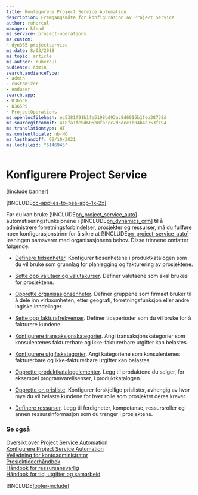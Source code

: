 ```yaml
---
title: Konfigurere Project Service Automation
description: Fremgangsmåte for konfigurasjon av Project Service
author: ruhercul
manager: kfend
ms.service: project-operations
ms.custom:
- dyn365-projectservice
ms.date: 8/03/2018
ms.topic: article
ms.author: ruhercul
audience: Admin
search.audienceType:
- admin
- customizer
- enduser
search.app:
- D365CE
- D365PS
- ProjectOperations
ms.openlocfilehash: ec5381f91b1fe5198bd93ac8d6015b1fea38738d
ms.sourcegitcommit: 418fa1fe9d605b8faccc2d5dee1b04b4e753f194
ms.translationtype: HT
ms.contentlocale: nb-NO
ms.lasthandoff: 02/10/2021
ms.locfileid: "5146945"
---
```

# <a name="configure-project-service"></a>Konfigurere Project Service

[!include [banner](../includes/psa-now-project-operations.md)]

[!INCLUDE[cc-applies-to-psa-app-1x-2x](../includes/cc-applies-to-psa-app-1x-2x.md)]

Før du kan bruke [!INCLUDE[pn_project_service_auto](../includes/pn-project-service-auto.md)]-automatiseringsfunksjonene i [!INCLUDE[pn_dynamics_crm](../includes/pn-dynamics-crm.md)] til å administrere forretningsforbindelser, prosjekter og ressurser, må du fullføre noen konfigurasjonstrinn for å sikre at [!INCLUDE[pn_project_service_auto](../includes/pn-project-service-auto.md)]-løsningen samsvarer med organisasjonens behov. Disse trinnene omfatter følgende:  
  
-   [Definere tidsenheter](../psa/set-up-time-units.md). Konfigurer tidsenhetene i produktkatalogen som du vil bruke som grunnlag for planlegging og fakturering av prosjektene.  
  
-   [Sette opp valutaer og valutakurser](../psa/set-up-currencies-exchange-rates.md). Definer valutaene som skal brukes for prosjektene.  
  
-   [Opprette organisasjonsenheter](../psa/create-organizational-units.md). Definer gruppene som firmaet bruker til å dele inn virksomheten, etter geografi, forretningsfunksjon eller andre logiske inndelinger.  
  
-   [Sette opp fakturafrekvenser](../psa/set-up-invoice-frequencies.md). Definer tidsperioder som du vil bruke for å fakturere kundene.  
  
-   [Konfigurere transaksjonskategorier](../psa/configure-transaction-categories.md). Angi transaksjonskategorier som konsulentenes fakturerbare og ikke-fakturerbare utgifter kan belastes.  
  
-   [Konfigurere utgiftskategorier](../psa/configure-expense-categories.md). Angi kategoriene som konsulentenes fakturerbare og ikke-fakturerbare utgifter kan belastes.  
  
-   [Opprette produktkatalogelementer](../psa/create-product-catalog-items.md). Legg til produktene du selger, for eksempel programvarelisenser, i produktkatalogen.  
  
-   [Opprette en prisliste](../psa/create-price-list.md). Konfigurer forskjellige prislister, avhengig av hvor mye du vil belaste kundene for hver rolle som prosjektet deres krever.  
  
-   [Definere ressurser](../psa/set-up-resources.md). Legg til ferdigheter, kompetanse, ressursroller og annen ressursinformasjon som du trenger i prosjektene.  
  
### <a name="see-also"></a>Se også  
 [Oversikt over Project Service Automation](../psa/overview.md)   
 [Konfigurere Project Service Automation](../psa/configure.md)   
 [Veiledning for kontoadministrator](../psa/account-manager-guide.md)   
 [Prosjektlederhåndbok](../psa/project-manager-guide.md)   
 [Håndbok for ressursansvarlig](../psa/resource-manager-guide.md)   
 [Håndbok for tid, utgifter og samarbeid](../psa/time-expense-collaboration-guide.md)


[!INCLUDE[footer-include](../includes/footer-banner.md)]